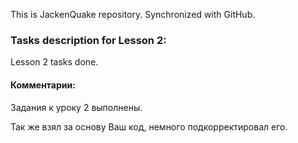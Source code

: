 This is JackenQuake repository.
Synchronized with GitHub.

### Tasks description for Lesson 2:

Lesson 2 tasks done.

#### Комментарии:

Задания к уроку 2 выполнены.

Так же взял за основу Ваш код, немного подкорректировал его.